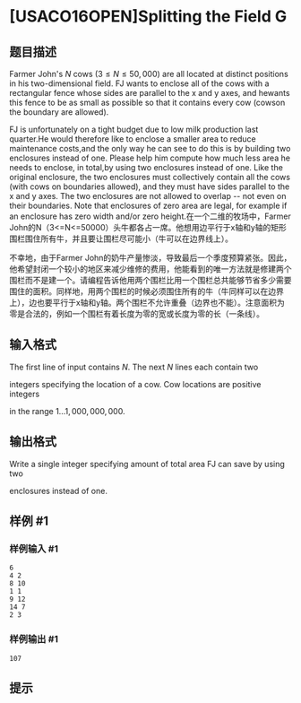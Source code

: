 # [USACO16OPEN]Splitting the Field G

## 题目描述

Farmer John's $N$ cows ($3 \leq N \leq 50,000$) are all located at distinct positions in his two-dimensional field.  FJ wants to enclose all of the cows with a rectangular fence whose sides are parallel to the x and y axes, and hewants this fence to be as small as possible so that it contains every cow (cowson the boundary are allowed).


FJ is unfortunately on a tight budget due to low milk production last quarter.He would therefore like to enclose a smaller area to reduce maintenance costs,and the only way he can see to do this is by building two enclosures instead of one.  Please help him compute how much less area he needs to enclose, in total,by using two enclosures instead of one.  Like the original enclosure, the two enclosures must collectively contain all the cows (with cows on boundaries allowed), and they must have sides parallel to the x and y axes.  The two enclosures are not allowed to overlap -- not even on their boundaries. Note that enclosures of zero area are legal, for example if an enclosure has zero width and/or zero height.在一个二维的牧场中，Farmer John的N（3<=N<=50000）头牛都各占一席。他想用边平行于x轴和y轴的矩形围栏围住所有牛，并且要让围栏尽可能小（牛可以在边界线上）。


不幸地，由于Farmer John的奶牛产量惨淡，导致最后一个季度预算紧张。因此，他希望封闭一个较小的地区来减少维修的费用，他能看到的唯一方法就是修建两个围栏而不是建一个。请编程告诉他用两个围栏比用一个围栏总共能够节省多少需要围住的面积。同样地，用两个围栏的时候必须围住所有的牛（牛同样可以在边界上），边也要平行于x轴和y轴。两个围栏不允许重叠（边界也不能）。注意面积为零是合法的，例如一个围栏有着长度为零的宽或长度为零的长（一条线）。


## 输入格式

The first line of input contains $N$.  The next $N$ lines each contain two

integers specifying the location of a cow.  Cow locations are positive integers

in the range $1 \ldots 1,000,000,000$.


## 输出格式

Write a single integer specifying amount of total area FJ can save by using two

enclosures instead of one.


## 样例 #1

### 样例输入 #1
```
6
4 2
8 10
1 1
9 12
14 7
2 3
```

### 样例输出 #1

```
107
```

## 提示


